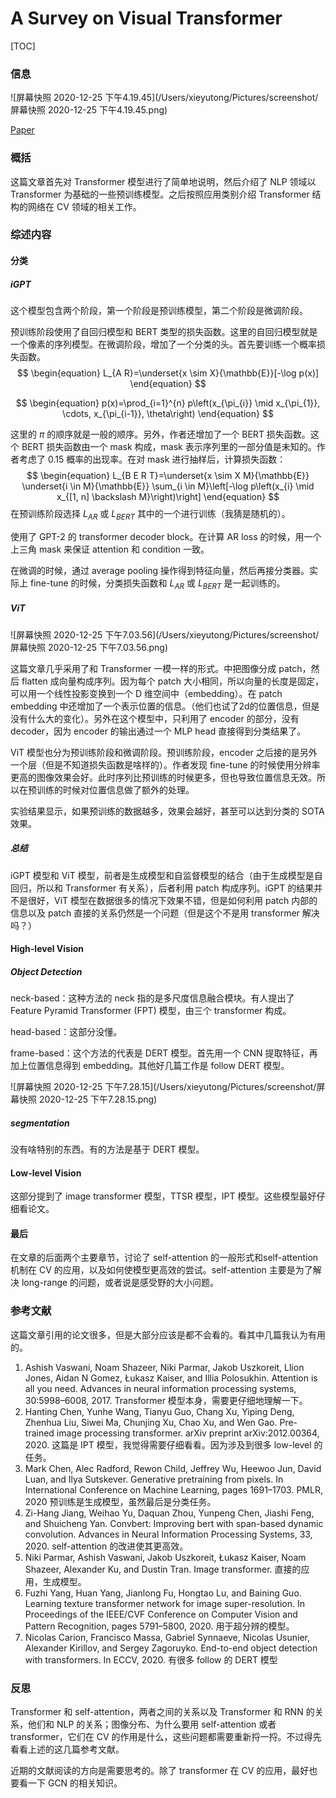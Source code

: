 # A Survey on Visual Transformer

[TOC]

### 信息

![屏幕快照 2020-12-25 下午4.19.45](/Users/xieyutong/Pictures/screenshot/屏幕快照 2020-12-25 下午4.19.45.png)

[Paper](/Users/xieyutong/Documents/Research/PaperReading/Papers/a-survey-on-visual-transformer.pdf)



### 概括

这篇文章首先对 Transformer 模型进行了简单地说明，然后介绍了 NLP 领域以 Transformer 为基础的一些预训练模型。之后按照应用类别介绍 Transformer 结构的网络在 CV 领域的相关工作。



### 综述内容

#### 分类

##### iGPT

这个模型包含两个阶段，第一个阶段是预训练模型，第二个阶段是微调阶段。

预训练阶段使用了自回归模型和 BERT 类型的损失函数。这里的自回归模型就是一个像素的序列模型。在微调阶段，增加了一个分类的头。首先要训练一个概率损失函数。
$$
\begin{equation}
L_{A R}=\underset{x \sim X}{\mathbb{E}}[-\log p(x)]
\end{equation}
$$

$$
\begin{equation}
p(x)=\prod_{i=1}^{n} p\left(x_{\pi_{i}} \mid x_{\pi_{1}}, \cdots, x_{\pi_{i-1}}, \theta\right)
\end{equation}
$$

这里的 $\pi$ 的顺序就是一般的顺序。另外，作者还增加了一个 BERT 损失函数。这个 BERT 损失函数由一个 mask 构成，mask 表示序列里的一部分值是未知的。作者考虑了 0.15 概率的出现率。在对 mask 进行抽样后，计算损失函数：
$$
\begin{equation}
L_{B E R T}=\underset{x \sim X M}{\mathbb{E}} \underset{i \in M}{\mathbb{E}} \sum_{i \in M}\left[-\log p\left(x_{i} \mid x_{[1, n] \backslash M}\right)\right]
\end{equation}
$$
在预训练阶段选择 $L_{AR}$ 或 $L_{BERT}$ 其中的一个进行训练（我猜是随机的）。

使用了 GPT-2 的 transformer decoder block。在计算 AR loss 的时候，用一个上三角 mask 来保证 attention 和 condition 一致。

在微调的时候，通过 average pooling 操作得到特征向量，然后再接分类器。实际上 fine-tune 的时候，分类损失函数和 $L_{AR}$ 或 $L_{BERT}$ 是一起训练的。

##### ViT

![屏幕快照 2020-12-25 下午7.03.56](/Users/xieyutong/Pictures/screenshot/屏幕快照 2020-12-25 下午7.03.56.png)

这篇文章几乎采用了和 Transformer 一模一样的形式。中把图像分成 patch，然后 flatten 成向量构成序列。因为每个 patch 大小相同，所以向量的长度是固定，可以用一个线性投影变换到一个 D 维空间中（embedding）。在 patch embedding 中还增加了一个表示位置的信息。（他们也试了2d的位置信息，但是没有什么大的变化）。另外在这个模型中，只利用了 encoder 的部分，没有 decoder，因为 encoder 的输出通过一个 MLP head 直接得到分类结果了。

ViT 模型也分为预训练阶段和微调阶段。预训练阶段，encoder 之后接的是另外一个层（但是不知道损失函数是啥样的）。作者发现 fine-tune 的时候使用分辨率更高的图像效果会好。此时序列比预训练的时候更多，但也导致位置信息无效。所以在预训练的时候对位置信息做了额外的处理。

实验结果显示，如果预训练的数据越多，效果会越好，甚至可以达到分类的 SOTA 效果。

##### 总结

iGPT 模型和 ViT 模型，前者是生成模型和自监督模型的结合（由于生成模型是自回归，所以和 Transformer 有关系），后者利用 patch 构成序列。iGPT 的结果并不是很好，ViT 模型在数据很多的情况下效果不错，但是如何利用 patch 内部的信息以及 patch 直接的关系仍然是一个问题（但是这个不是用 transformer 解决吗？）

#### High-level Vision

##### Object Detection

neck-based：这种方法的 neck 指的是多尺度信息融合模块。有人提出了 Feature Pyramid Transformer (FPT) 模型，由三个 transformer 构成。

head-based：这部分没懂。

frame-based：这个方法的代表是 DERT 模型。首先用一个 CNN 提取特征，再加上位置信息得到 embedding。其他好几篇工作是 follow DERT 模型。

![屏幕快照 2020-12-25 下午7.28.15](/Users/xieyutong/Pictures/screenshot/屏幕快照 2020-12-25 下午7.28.15.png)

##### segmentation

没有啥特别的东西。有的方法是基于 DERT 模型。

#### Low-level Vision

这部分提到了 image transformer 模型，TTSR 模型，IPT 模型。这些模型最好仔细看论文。

#### 最后

在文章的后面两个主要章节，讨论了 self-attention 的一般形式和self-attention 机制在 CV 的应用，以及如何使模型更高效的尝试。self-attention 主要是为了解决 long-range 的问题，或者说是感受野的大小问题。



### 参考文献

这篇文章引用的论文很多，但是大部分应该是都不会看的。看其中几篇我认为有用的。

1. Ashish Vaswani, Noam Shazeer, Niki Parmar, Jakob Uszkoreit, Llion Jones, Aidan N Gomez, Łukasz Kaiser, and Illia Polosukhin. Attention is all you need. Advances in neural information processing systems, 30:5998–6008, 2017. Transformer 模型本身，需要更仔细地理解一下。
2. Hanting Chen, Yunhe Wang, Tianyu Guo, Chang Xu, Yiping Deng, Zhenhua Liu, Siwei Ma, Chunjing Xu, Chao Xu, and Wen Gao. Pre-trained image processing transformer. arXiv preprint arXiv:2012.00364, 2020. 这篇是 IPT 模型，我觉得需要仔细看看。因为涉及到很多 low-level 的任务。
3. Mark Chen, Alec Radford, Rewon Child, Jeffrey Wu, Heewoo Jun, David Luan, and Ilya Sutskever. Generative pretraining from pixels. In International Conference on Machine Learning, pages 1691–1703. PMLR, 2020 预训练是生成模型，虽然最后是分类任务。
4. Zi-Hang Jiang, Weihao Yu, Daquan Zhou, Yunpeng Chen, Jiashi Feng, and Shuicheng Yan. Convbert: Improving bert with span-based dynamic convolution. Advances in Neural Information Processing Systems, 33, 2020. self-attention 的改进使其更高效。
5. Niki Parmar, Ashish Vaswani, Jakob Uszkoreit, Łukasz Kaiser, Noam Shazeer, Alexander Ku, and Dustin Tran. Image transformer. 直接的应用，生成模型。
6. Fuzhi Yang, Huan Yang, Jianlong Fu, Hongtao Lu, and Baining Guo. Learning texture transformer network for image super-resolution. In Proceedings of the IEEE/CVF Conference on Computer Vision and Pattern Recognition, pages 5791–5800, 2020. 用于超分辨的模型。
7. Nicolas Carion, Francisco Massa, Gabriel Synnaeve, Nicolas Usunier, Alexander Kirillov, and Sergey Zagoruyko. End-to-end object detection with transformers. In ECCV, 2020. 有很多 follow 的 DERT 模型



### 反思

Transformer 和 self-attention，两者之间的关系以及 Transformer 和 RNN 的关系，他们和 NLP 的关系；图像分布、为什么要用 self-attention 或者 transformer，它们在 CV 的作用是什么，这些问题都需要重新捋一捋。不过得先看看上述的这几篇参考文献。

近期的文献阅读的方向是需要思考的。除了 transformer 在 CV 的应用，最好也要看一下 GCN 的相关知识。